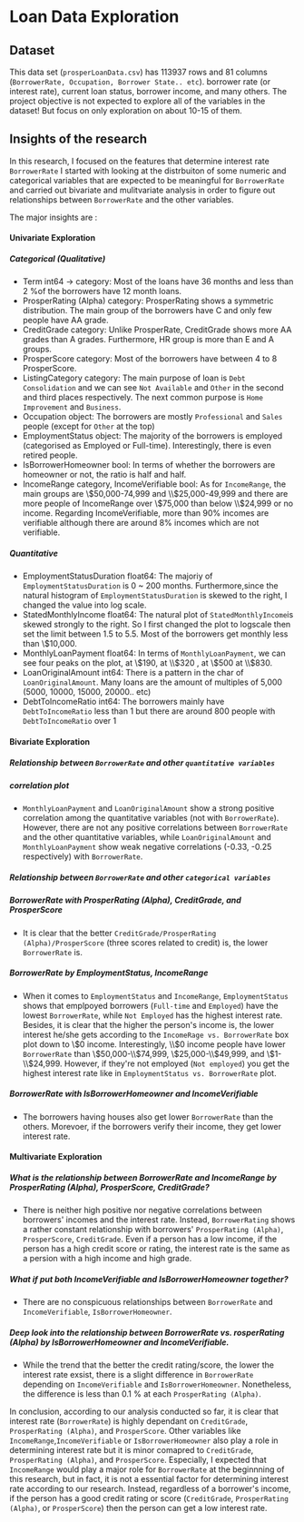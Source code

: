 # Loan Data Exploration

## Dataset

This data set (`prosperLoanData.csv`) has 113937  rows and 81 columns (`BorrowerRate, Occupation, Borrower State.. etc`).
borrower rate (or interest rate), current loan status, borrower income, and many others.
The project objective is not expected to explore all of the variables in the dataset! But focus on only exploration on about 10-15 of them.

## Insights of the research

In this research, I focused on the features that determine interest rate `BorrowerRate`
I started with looking at the distrbuiton of some numeric and categorical variables that are expected to be meaningful for `BorrowerRate` and carried out bivariate and mulitvariate analysis in order to figure out relationships between `BorrowerRate` and the other variables. 

The major insights are :

#### Univariate Exploration
##### Categorical (Qualitative)
- Term int64 -> category: Most of the loans have 36 months and less than 2 %of the borrowers have 12 month loans.
- ProsperRating (Alpha) category: ProsperRating shows a symmetric  distribution. The main group of the borrowers have C and only few people have AA grade.
- CreditGrade category: Unlike ProsperRate, CreditGrade shows more AA grades than A grades. Furthermore, HR group is more than E and A groups.
- ProsperScore category: Most of the borrowers have between 4 to 8 ProsperScore.  
- ListingCategory category: The main purpose of loan is `Debt Consolidation` and we can see `Not Available` and `Other` in the second and third places respectively. The next common purpose is `Home Improvement` and `Business`.
- Occupation object: The borrowers are mostly `Professional` and `Sales` people (except for `Other` at the top)
- EmploymentStatus object: The majority of the borrowers is employed (categorised as Employed or Full-time). Interestingly, there is even retired people.
- IsBorrowerHomeowner bool: In terms of whether the borrowers are homeowner or not, the ratio is half and half.
- IncomeRange category,  IncomeVerifiable bool: As for `IncomeRange`, the main groups are \\$50,000-74,999 and \\$25,000-49,999 and there are more people of IncomeRange over \\$75,000 than below \\$24,999 or no income. Regarding IncomeVerifiable, more than 90% incomes are verifiable although there are around 8% incomes which are not verifiable.

##### Quantitative
- EmploymentStatusDuration float64: The majoriy of `EmploymentStatusDuration` is 0 ~ 200 months. Furthermore,since the natural histogram of `EmploymentStatusDuration` is skewed to the right, I changed the value into log scale. 
- StatedMonthlyIncome float64: The natural plot of `StatedMonthlyIncome`is skewed strongly to the right. So I first changed the plot to logscale then set the limit between 1.5 to 5.5.  Most of the borrowers get monthly less than \\$10,000. 
- MonthlyLoanPayment float64: In terms of `MonthlyLoanPayment`, we can see four peaks on the plot, at \\$190, at \\$320 , at \\$500 at \\$830. 
- LoanOriginalAmount int64: There is a pattern in the char of `LoanOriginalAmount`. Many loans are the amount of multiples of 5,000 (5000, 10000, 15000, 20000.. etc)
- DebtToIncomeRatio int64: The borrowers mainly have `DebtToIncomeRatio` less than 1 but there are around 800 people with `DebtToIncomeRatio` over 1

#### Bivariate Exploration
##### Relationship between `BorrowerRate` and  other `quantitative variables`
##### correlation plot
- `MonthlyLoanPayment` and `LoanOriginalAmount` show a strong positive correlation among the quantitative variables (not with `BorrowerRate`). However, there are not any positive correlations between `BorrowerRate` and the other quantitative variables, while `LoanOriginalAmount` and `MonthlyLoanPayment` show weak negative correlations (-0.33, -0.25 respectively) with `BorrowerRate`.

##### Relationship between `BorrowerRate` and  other `categorical variables`
##### BorrowerRate with ProsperRating (Alpha), CreditGrade, and ProsperScore
- It is clear that the better `CreditGrade/ProsperRating (Alpha)/ProsperScore` (three scores related to credit) is, the lower `BorrowerRate` is. 

##### BorrowerRate by EmploymentStatus, IncomeRange
- When it comes to `EmploymentStatus` and `IncomeRange`, `EmploymentStatus` shows that emplpoyed borrowers (`Full-time` and `Employed`) have the lowest `BorrowerRate`, while `Not Employed` has the highest interest rate. Besides, it is clear that the higher the person's income is, the lower interest he/she gets according to the `IncomeRage vs. BorrowerRate` box plot down to \\$0 income. Interestingly, \\$0 income people have lower `BorrowerRate` than \\$50,000-\\$74,999, \\$25,000-\\$49,999, and \\$1-\\$24,999. However, if they're not employed (`Not employed`) you get the highest interest rate like in `EmploymentStatus vs. BorrowerRate` plot.
##### BorrowerRate with IsBorrowerHomeowner and IncomeVerifiable
- The borrowers having houses also get lower `BorrowerRate` than the others. Morevoer, if the borrowers verify their income, they get lower interest rate. 


#### Multivariate Exploration
##### What is the relationship between BorrowerRate and IncomeRange by ProsperRating (Alpha), ProsperScore, CreditGrade?
- There is neither high positive nor negative correlations between borrowers' incomes and the interest rate. Instead, `BorrowerRating` shows a rather constant relationship with borrowers' `ProsperRating (Alpha)`, `ProsperScore`, `CreditGrade`. Even if a person has a low income, if the person has a high credit score or rating, the interest rate is the same as a persion with a high income and high grade.

##### What if put both IncomeVerifiable and IsBorrowerHomeowner together?
- There are no conspicuous relationships between `BorrowerRate` and `IncomeVerifiable`, `IsBorrowerHomeowner`.

##### Deep look into the relationship between BorrowerRate vs. rosperRating (Alpha) by IsBorrowerHomeowner and IncomeVerifiable.
- While the trend that the better the credit rating/score, the lower the interest rate exsist, there is a slight difference in `BorrowerRate` depending on `IncomeVerifiable` and `IsBorrowerHomeowner`. Nonetheless, the difference is less than 0.1 % at each `ProsperRating (Alpha)`. 


In conclusion, according to our analysis conducted so far, it is clear that interest rate (`BorrowerRate`) is highly dependant on `CreditGrade`, `ProsperRating (Alpha)`, and `ProsperScore`. Other variables like `IncomeRange`,`IncomeVerifiable` or `IsBorrowerHomeowner` also play a role in determining interest rate but it is minor comapred to `CreditGrade`, `ProsperRating (Alpha)`, and `ProsperScore`. Especially, I expected that `IncomeRange` would play a major role for `BorrowerRate` at the beginnning of this research, but in fact, it is not a essential factor for determining interest rate according to our research. Instead, regardless of a borrower's income, if the person has a good credit rating or score (`CreditGrade`, `ProsperRating (Alpha)`, or `ProsperScore`) then the person can get a low interest rate.